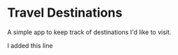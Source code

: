 # Travel Destinations

A simple app to keep track of destinations I'd like to visit.

I added this line